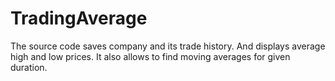 # TradingAverage
The source code saves company and its trade history. And displays average high and low prices. It also allows to find moving averages for given duration.
